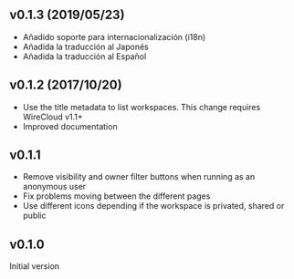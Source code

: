 ## v0.1.3 (2019/05/23)

- Añadido soporte para internacionalización (i18n)
- Añadida la traducción al Japonés
- Añadida la traducción al Español


## v0.1.2 (2017/10/20)

- Use the title metadata to list workspaces. This change requires WireCloud
  v1.1+
- Improved documentation

## v0.1.1

- Remove visibility and owner filter buttons when running as an anonymous user
- Fix problems moving between the different pages
- Use different icons depending if the workspace is privated, shared or public

## v0.1.0

Initial version
